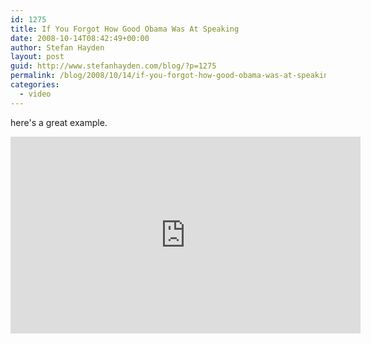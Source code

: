 ```yaml
---
id: 1275
title: If You Forgot How Good Obama Was At Speaking
date: 2008-10-14T08:42:49+00:00
author: Stefan Hayden
layout: post
guid: http://www.stefanhayden.com/blog/?p=1275
permalink: /blog/2008/10/14/if-you-forgot-how-good-obama-was-at-speaking/
categories:
  - video
---
```

here's a great example.

<iframe width="560" height="315" src="http://www.youtube.com/v/IxQcYiLKWqs&hl=en&fs=1" title="YouTube video player" frameborder="0" allow="accelerometer; autoplay; clipboard-write; encrypted-media; gyroscope; picture-in-picture" allowfullscreen></iframe>
